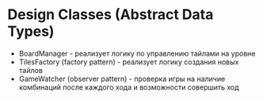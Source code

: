 # Design Classes (Abstract Data Types)

- BoardManager - реализует логику по управлению тайлами на уровне
- TilesFactory (factory pattern) - реализует логику создания новых тайлов
- GameWatcher (observer pattern) - проверка игры на наличие комбинаций после каждого хода и возможности совершить ход
